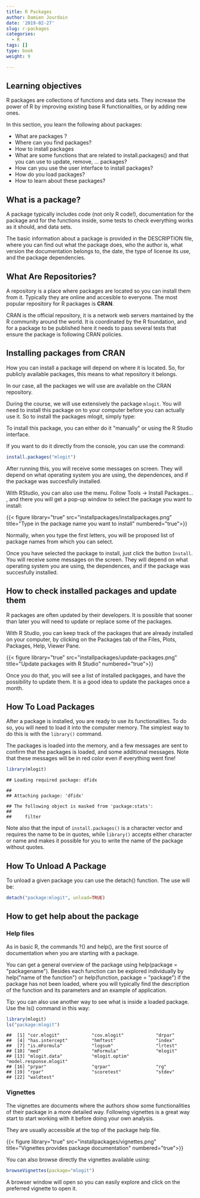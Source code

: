 ```yaml
---
title: R Packages
author: Damien Jourdain
date: '2019-02-27'
slug: r-packages
categories:
  - R
tags: []
type: book
weight: 9

---
```


## Learning objectives
R packages are collections of functions and data sets. They increase the power of R by improving existing base R functionalities, or by adding new ones. 

In this section, you learn the following about packages:

+ What are packages ? 
+ Where can you find packages?
+ How to install packages
+ What are some functions that are related to install.packages() and that you can use to update, remove, … packages? 
+ How can you use the user interface to install packages? 
+ How do you load packages? 
+ How to learn about these packages?

## What is a package?
A package typically includes code (not only R code!), documentation for the package and for the functions inside, some tests to check everything works as it should, and data sets.

The basic information about a package is provided in the DESCRIPTION file, where you can find out what the package does, who the author is, what version the documentation belongs to, the date, the type of license its use, and the package dependencies.

## What Are Repositories?

A repository is a place where packages are located so you can install them from it. Typically they are online and accesible to everyone. The most popular repository for R packages is **CRAN**. 

CRAN is the official repository, it is a network web servers mantained by the R community around the world. It is coordinated by the R foundation, and for a package to be published here it needs to pass several tests that ensure the package is following CRAN policies. 

## Installing packages from CRAN 

How you can install a package will depend on where it is located. So, for publicly available packages, this means to what repository it belongs.

In our case, all the packages we will use are available on the CRAN repository.

During the course, we will use extensively the package `mlogit`. You will need to install this package on to your computer before you can actually use it. So to install the packages mlogit, simply type:

To install this package, you can either do it "manually" or using the R Studio interface. 

If you want to do it directly from the console, you can use the command: 

```r
install.packages("mlogit")
```
After running this, you will receive some messages on screen. They will depend on what operating system you are using, the dependences, and if the package was succesfully installed.

With RStudio, you can also use the menu. Follow Tools -> Install Packages... , and there you will get a pop-up window to select the package you want to install:

{{< figure library="true" src="installpackages/installpackages.png" title="Type in the package name you want to install" numbered="true">}}


Normally, when you type the first letters, you will be proposed list of package names from which you can select.

Once you have selected the package to install, just click the button `Install`. You will receive some messages on the screen. They will depend on what operating system you are using, the dependences, and if the package was succesfully installed.



## How to check installed packages and update them

R packages are often updated by their developers. It is possible that sooner than later you will need to update or replace some of the packages. 

With R Studio, you can keep track of the packages that are already installed on your computer, by clicking on the Packages tab of the Files, Plots, Packages, Help, Viewer Pane.

{{< figure library="true" src="installpackages/update-packages.png" title="Update packages with R Studio" numbered="true">}}

Once you do that, you will see a list of installed packgages, and have the possibility to update them. It is a good idea to update the packages once a month. 


## How To Load Packages

After a package is installed, you are ready to use its functionalities. 
To do so, you will need to load it into the computer memory. The simplest way to do this is with the `library()` command.

The packages is loaded into the memory, and a few messages are sent to confirm that the packages is loaded, and some additional messages. Note that these messages will be in red color even if everything went fine!  


```r
library(mlogit)
```

```
## Loading required package: dfidx
```

```
## 
## Attaching package: 'dfidx'
```

```
## The following object is masked from 'package:stats':
## 
##     filter
```

Note also that the input of `install.packages()` is a character vector and requires the name to be in quotes, while `library()` accepts either character or name and makes it possible for you to write the name of the package without quotes.

## How To Unload A Package

To unload a given package you can use the detach() function. The use will be:

```r
detach("package:mlogit", unload=TRUE)
```

## How to get help about the package

### Help files

As in basic R, the commands ?() and help(), are the first source of documentation when you are starting with a package. 

You can get a general overview of the package using help(package = "packagename"). Besides each function can be explored individually by help("name of the function") or help(function, package = "package") if the package has not been loaded, where you will typically find the description of the function and its parameters and an example of application.

Tip: you can also use another way to see what is inside a loaded package. Use the ls() command in this way:

```r
library(mlogit)
ls("package:mlogit")
```

```
##  [1] "cor.mlogit"            "cov.mlogit"            "drpar"                
##  [4] "has.intercept"         "hmftest"               "index"                
##  [7] "is.mFormula"           "logsum"                "lrtest"               
## [10] "med"                   "mFormula"              "mlogit"               
## [13] "mlogit.data"           "mlogit.optim"          "model.response.mlogit"
## [16] "prpar"                 "qrpar"                 "rg"                   
## [19] "rpar"                  "scoretest"             "stdev"                
## [22] "waldtest"
```

### Vignettes

The vignettes are documents where the authors show some functionalities of their package in a more detailed way. Following vignettes is a great way start to start working with it before doing your own analysis.

They are usually accessible at the top of the package help file.


{{< figure library="true" src="installpackages/vignettes.png" title="Vignettes provides package documentation" numbered="true">}}

You can also browse directly the vignettes available using:


```r
browseVignettes(package="mlogit")
```
A browser window will open so you can easily explore and click on the preferred vignette to open it.

